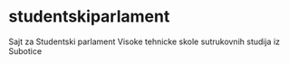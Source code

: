 # studentskiparlament
Sajt za Studentski parlament Visoke tehnicke skole sutrukovnih studija iz Subotice
